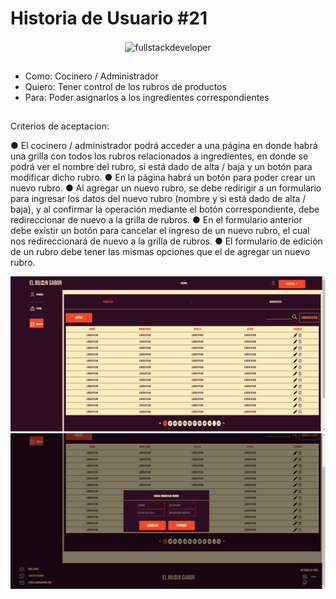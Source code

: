 # Historia de Usuario #21
  
<p align="center">
    <img
    src="https://media.tenor.com/bKMOJdUzX_gAAAAC/dog-finlin-dog.gif"
    alt="fullstackdeveloper"
    width="300px"
    height="300px"
    align="center"
/>
</p>

## 

*  Como: Cocinero / Administrador
*  Quiero: Tener control de los rubros de productos
*  Para: Poder asignarlos a los ingredientes correspondientes


##

Criterios de aceptacion:

●	El cocinero / administrador podrá acceder a una página en donde habrá una grilla con todos los rubros relacionados a ingredientes, en donde se podrá ver el nombre del rubro, si está dado de alta / baja y un botón para modificar dicho rubro.
●	En la página habrá un botón para poder crear un nuevo rubro.
●	Al agregar un nuevo rubro, se debe redirigir a un formulario para ingresar los datos del nuevo rubro (nombre y si está dado de alta / baja), y al confirmar la operación mediante el botón correspondiente, debe redireccionar de nuevo a la grilla de rubros.
●	En el formulario anterior debe existir un botón para cancelar el ingreso de un nuevo rubro, el cual nos redireccionará de nuevo a la grilla de rubros.
●	El formulario de edición de un rubro debe tener las mismas opciones que el de agregar un nuevo rubro.



![image](https://github.com/DarioLopez18/DesarrolloDeSoftware-2023-ElBuenSabor/blob/HU21/HU-21-1.png)
![image](https://github.com/DarioLopez18/DesarrolloDeSoftware-2023-ElBuenSabor/blob/HU21/HU-21-2.png)
